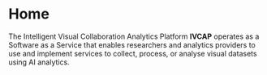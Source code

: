 # Home

The Intelligent Visual Collaboration Analytics Platform __IVCAP__ operates as a Software as a Service that enables researchers and analytics providers to use and implement services to collect, process, or analyse visual datasets using AI analytics.
